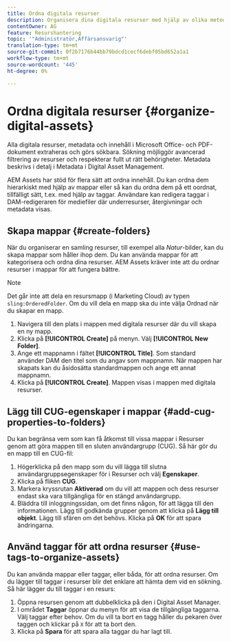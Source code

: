 ```yaml
---
title: Ordna digitala resurser
description: Organisera dina digitala resurser med hjälp av olika metoder i Adobe Experience Manager Assets.
contentOwner: AG
feature: Resurshantering
topic: '"Administratör,Affärsansvarig"'
translation-type: tm+mt
source-git-commit: 0f2b7176b44bb79bdcd1cecf6debf05bd652a1a1
workflow-type: tm+mt
source-wordcount: '445'
ht-degree: 0%

---
```



# Ordna digitala resurser {#organize-digital-assets}

Alla digitala resurser, metadata och innehåll i Microsoft Office- och PDF-dokument extraheras och görs sökbara. Sökning möjliggör avancerad filtrering av resurser och respekterar fullt ut rätt behörigheter. Metadata beskrivs i detalj i Metadata i Digital Asset Management.

AEM Assets har stöd för flera sätt att ordna innehåll. Du kan ordna dem hierarkiskt med hjälp av mappar eller så kan du ordna dem på ett oordnat, tillfälligt sätt, t.ex. med hjälp av taggar. Användare kan redigera taggar i DAM-redigeraren för mediefiler där underresurser, återgivningar och metadata visas.

## Skapa mappar {#create-folders}

När du organiserar en samling resurser, till exempel alla *Natur*-bilder, kan du skapa mappar som håller ihop dem. Du kan använda mappar för att kategorisera och ordna dina resurser. AEM Assets kräver inte att du ordnar resurser i mappar för att fungera bättre.

>[!NOTE]
>
>Det går inte att dela en resursmapp (i Marketing Cloud) av typen `sling:OrderedFolder`. Om du vill dela en mapp ska du inte välja Ordnad när du skapar en mapp.

1. Navigera till den plats i mappen med digitala resurser där du vill skapa en ny mapp.
1. Klicka på **[!UICONTROL Create]** på menyn. Välj **[!UICONTROL New Folder]**.
1. Ange ett mappnamn i fältet **[!UICONTROL Title]**. Som standard använder DAM den titel som du angav som mappnamn. När mappen har skapats kan du åsidosätta standardmappen och ange ett annat mappnamn.
1. Klicka på **[!UICONTROL Create]**. Mappen visas i mappen med digitala resurser.

## Lägg till CUG-egenskaper i mappar {#add-cug-properties-to-folders}

Du kan begränsa vem som kan få åtkomst till vissa mappar i Resurser genom att göra mappen till en sluten användargrupp (CUG). Så här gör du en mapp till en CUG-fil:

1. Högerklicka på den mapp som du vill lägga till slutna användargruppsegenskaper för i Resurser och välj **Egenskaper**.
1. Klicka på fliken **CUG**.
1. Markera kryssrutan **Aktiverad** om du vill att mappen och dess resurser endast ska vara tillgängliga för en stängd användargrupp.
1. Bläddra till inloggningssidan, om det finns någon, för att lägga till den informationen. Lägg till godkända grupper genom att klicka på **Lägg till objekt**. Lägg till sfären om det behövs. Klicka på **OK** för att spara ändringarna.

## Använd taggar för att ordna resurser {#use-tags-to-organize-assets}

Du kan använda mappar eller taggar, eller båda, för att ordna resurser. Om du lägger till taggar i resurser blir det enklare att hämta dem vid en sökning. Så här lägger du till taggar i en resurs:

1. Öppna resursen genom att dubbelklicka på den i Digital Asset Manager.
1. I området **Taggar** öppnar du menyn för att visa de tillgängliga taggarna. Välj taggar efter behov. Om du vill ta bort en tagg håller du pekaren över taggen och klickar på `X` för att ta bort den.
1. Klicka på **Spara** för att spara alla taggar du har lagt till.
